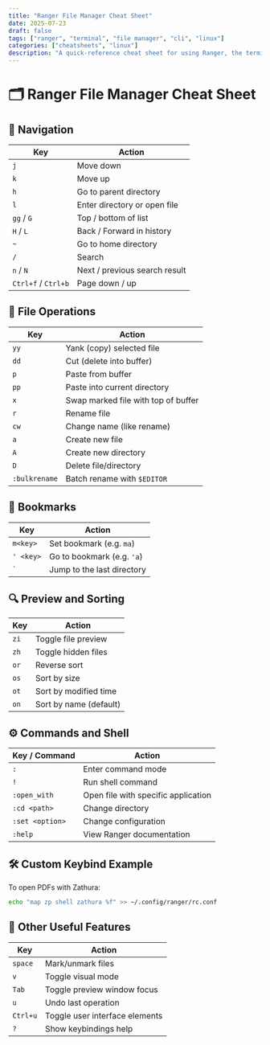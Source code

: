 ```yaml
---
title: "Ranger File Manager Cheat Sheet"
date: 2025-07-23
draft: false
tags: ["ranger", "terminal", "file manager", "cli", "linux"]
categories: ["cheatsheets", "linux"]
description: "A quick-reference cheat sheet for using Ranger, the terminal-based file manager."
---
```


# 🗂️ Ranger File Manager Cheat Sheet

## 🧭 Navigation
| Key | Action |
|-----|--------|
| `j` | Move down |
| `k` | Move up |
| `h` | Go to parent directory |
| `l` | Enter directory or open file |
| `gg` / `G` | Top / bottom of list |
| `H` / `L` | Back / Forward in history |
| `~` | Go to home directory |
| `/` | Search |
| `n` / `N` | Next / previous search result |
| `Ctrl+f` / `Ctrl+b` | Page down / up |

## 📁 File Operations
| Key | Action |
|-----|--------|
| `yy` | Yank (copy) selected file |
| `dd` | Cut (delete into buffer) |
| `p`  | Paste from buffer |
| `pp` | Paste into current directory |
| `x`  | Swap marked file with top of buffer |
| `r`  | Rename file |
| `cw` | Change name (like rename) |
| `a`  | Create new file |
| `A`  | Create new directory |
| `D`  | Delete file/directory |
| `:bulkrename` | Batch rename with `$EDITOR` |

## 🔖 Bookmarks
| Key | Action |
|-----|--------|
| `m<key>` | Set bookmark (e.g. `ma`) |
| `' <key>` | Go to bookmark (e.g. `'a`) |
| `` ` `` | Jump to the last directory |

## 🔍 Preview and Sorting
| Key | Action |
|-----|--------|
| `zi` | Toggle file preview |
| `zh` | Toggle hidden files |
| `or` | Reverse sort |
| `os` | Sort by size |
| `ot` | Sort by modified time |
| `on` | Sort by name (default) |

## ⚙️ Commands and Shell
| Key / Command | Action |
|---------------|--------|
| `:` | Enter command mode |
| `!` | Run shell command |
| `:open_with` | Open file with specific application |
| `:cd <path>` | Change directory |
| `:set <option>` | Change configuration |
| `:help` | View Ranger documentation |

## 🛠️ Custom Keybind Example

To open PDFs with Zathura:

```bash
echo "map zp shell zathura %f" >> ~/.config/ranger/rc.conf
```

## 🧩 Other Useful Features
| Key | Action |
|-----|--------|
| `space` | Mark/unmark files |
| `v` | Toggle visual mode |
| `Tab` | Toggle preview window focus |
| `u` | Undo last operation |
| `Ctrl+u` | Toggle user interface elements |
| `?` | Show keybindings help |
